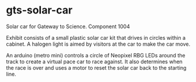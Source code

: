 # gts-solar-car
Solar car for Gateway to Science. Component 1004

Exhibit consists of a small plastic solar car kit that drives in circles within a cabinet.
A halogen light is aimed by visitors at the car to make the car move.

An arduino (metro mini) controls a circle of Neopixel RBG LEDs around the track to create a virtual pace car to race against.
It also determines when the race is over and uses a motor to reset the solar car back to the starting line.
